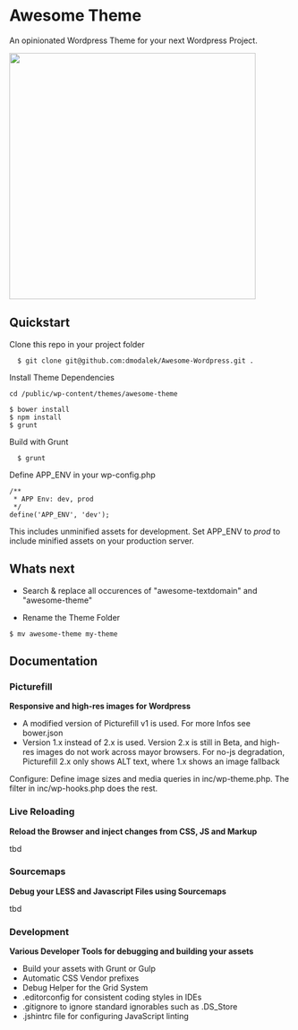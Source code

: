 # Awesome Theme

An opinionated Wordpress Theme for your next Wordpress Project.

<img src="https://raw.github.com/dmodalek/awesome-wordpress/master/public/wp-content/themes/awesome-theme/screenshot.png" width="440">

## Quickstart

Clone this repo in your project folder

```
  $ git clone git@github.com:dmodalek/Awesome-Wordpress.git .
```
Install Theme Dependencies

```
cd /public/wp-content/themes/awesome-theme

$ bower install
$ npm install
$ grunt

```

Build with Grunt
 
```
  $ grunt
```

Define APP_ENV in your wp-config.php

```
/**
 * APP Env: dev, prod
 */
define('APP_ENV', 'dev');
```
This includes unminified assets for development. Set APP_ENV to _prod_ to include minified assets on your production server.


## Whats next

* Search & replace all occurences of "awesome-textdomain" and "awesome-theme"

* Rename the Theme Folder 

```
$ mv awesome-theme my-theme
```


## Documentation

### Picturefill

**Responsive and high-res images for Wordpress**

- A modified version of Picturefill v1 is used. For more Infos see bower.json
- Version 1.x instead of 2.x is used. Version 2.x is still in Beta, 
and high-res images do not work across mayor browsers. For no-js degradation, Picturefill 2.x only shows ALT text, where 1.x shows an image fallback

Configure: Define image sizes and media queries in inc/wp-theme.php. The filter in inc/wp-hooks.php does the rest.


### Live Reloading

**Reload the Browser and inject changes from CSS, JS and Markup**

tbd

### Sourcemaps

**Debug your LESS and Javascript Files using Sourcemaps**

tbd

 
### Development

**Various Developer Tools for debugging and building your assets**

* Build your assets with Grunt or Gulp
* Automatic CSS Vendor prefixes
* Debug Helper for the Grid System
* .editorconfig for consistent coding styles in IDEs
* .gitignore to ignore standard ignorables such as .DS_Store
* .jshintrc file for configuring JavaScript linting

